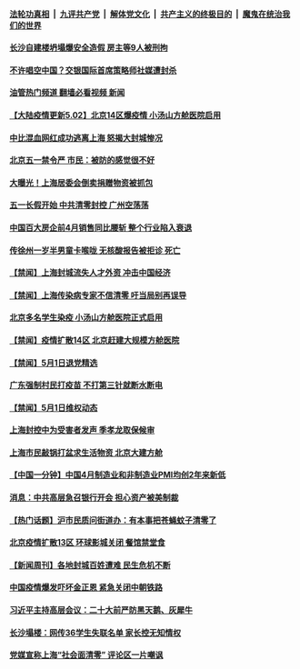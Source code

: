 ####  [法轮功真相](../../../../basic/blob/master/README.md?t=05021201) &nbsp;|&nbsp; [九评共产党](../../../../9ping.md/blob/master/README.md?t=05021201) &nbsp;|&nbsp; [解体党文化](../../../../jtdwh.md/blob/master/README.md?t=05021201)  &nbsp;|&nbsp; [共产主义的终极目的](../../../../gczydzjmd.md/blob/master/README.md?t=05021201) &nbsp;|&nbsp; [魔鬼在统治我们的世界](../../../../mgztzwmdsj.md/blob/master/README.md?t=05021201) 

#### [长沙自建楼坍塌爆安全造假 房主等9人被刑拘](../pages/prog204/a103415328.md?t=05021201) 

#### [不许唱空中国？交银国际首席策略师社媒遭封杀](../pages/prog204/a103415178.md?t=05021201) 

#### [油管热门频道 翻墙必看视频 新闻](http://45.76.130.85:81/youtube.html?05021201)

#### [【大陆疫情更新5.02】北京14区爆疫情 小汤山方舱医院启用](../pages/prog204/a103415240.md?t=05021201) 

#### [中比混血网红成功逃离上海 怒揭大封城惨况](../pages/prog204/a103415244.md?t=05021201) 

#### [北京五一禁令严 市民：被防的感觉很不好](../pages/prog204/a103415138.md?t=05021201) 

#### [大曝光！上海居委会倒卖捐赠物资被抓包](../pages/prog204/a103415185.md?t=05021201) 

#### [五一长假开始 中共清零封控 广州空荡荡](../pages/prog204/a103415190.md?t=05021201) 

#### [中国百大房企前4月销售同比腰斩 整个行业陷入衰退](../pages/prog204/a103415149.md?t=05021201) 

#### [传徐州一岁半男童卡喉咙 无核酸报告被拒诊 死亡](../pages/prog204/a103415109.md?t=05021201) 


#### [【禁闻】上海封城流失人才外资 冲击中国经济](../pages/prog204/a103414979.md?t=05021201) 

#### [【禁闻】上海传染病专家不信清零 吁当局别再误导](../pages/prog204/a103414983.md?t=05021201) 

#### [北京多名学生染疫 小汤山方舱医院正式启用](../pages/prog204/a103415059.md?t=05021201) 

#### [【禁闻】疫情扩散14区 北京赶建大规模方舱医院](../pages/prog204/a103415047.md?t=05021201) 

#### [【禁闻】5月1日退党精选](../pages/prog204/a103415005.md?t=05021201) 

#### [广东强制村民打疫苗 不打第三针就断水断电](../pages/prog204/a103415018.md?t=05021201) 

#### [【禁闻】5月1日维权动态](../pages/prog204/a103415002.md?t=05021201) 

#### [上海封控中为受害者发声 季孝龙取保候审](../pages/prog204/a103415031.md?t=05021201) 

#### [上海市民敲锅打盆求生活物资 北京大建方舱](../pages/prog204/a103414991.md?t=05021201) 

#### [【中国一分钟】中国4月制造业和非制造业PMI均创2年来新低](../pages/prog204/a103414977.md?t=05021201) 

#### [消息：中共高层急召银行开会 担心资产被美制裁](../pages/prog204/a103414949.md?t=05021201) 

#### [【热门话题】沪市民质问街道办：有本事把苍蝇蚊子清零了](../pages/prog204/a103414880.md?t=05021201) 


#### [北京疫情扩散13区 环球影城关闭 餐馆禁堂食](../pages/prog204/a103414866.md?t=05021201) 

#### [【新闻周刊】各地封城百姓遭难 民生危机不断](../pages/prog204/a103414578.md?t=05021201) 


#### [中国疫情爆发吓坏金正恩 紧急关闭中朝铁路](../pages/prog204/a103414766.md?t=05021201) 

#### [习近平主持高层会议：二十大前严防黑天鹅、灰犀牛](../pages/prog204/a103414248.md?t=05021201) 

#### [长沙塌楼：网传36学生失联名单 家长控无知情权](../pages/prog204/a103414595.md?t=05021201) 

#### [党媒宣称上海“社会面清零” 评论区一片嘲讽](../pages/prog204/a103414561.md?t=05021201) 

<img src='http://gfw-breaker.win/goodnews/indexes/prog204.md' width='0px' height='0px'/>
